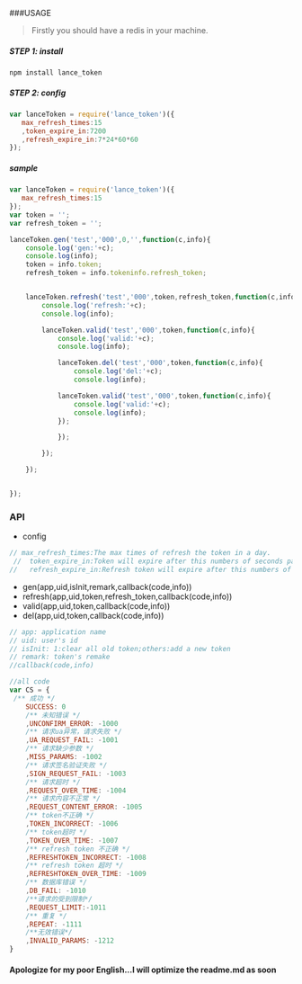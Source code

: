###USAGE
> Firstly you should have a redis in your machine.

##### STEP 1: install
```
npm install lance_token
```
##### STEP 2: config
```js
var lanceToken = require('lance_token')({
   max_refresh_times:15
   ,token_expire_in:7200
   ,refresh_expire_in:7*24*60*60
});

```

##### sample
```js
var lanceToken = require('lance_token')({
   max_refresh_times:15
});
var token = '';
var refresh_token = '';

lanceToken.gen('test','000',0,'',function(c,info){
	console.log('gen:'+c);
	console.log(info);
	token = info.token;
	refresh_token = info.tokeninfo.refresh_token;


	lanceToken.refresh('test','000',token,refresh_token,function(c,info){
		console.log('refresh:'+c);
		console.log(info);

		lanceToken.valid('test','000',token,function(c,info){
			console.log('valid:'+c);
			console.log(info);

			lanceToken.del('test','000',token,function(c,info){
				console.log('del:'+c);
				console.log(info);

			lanceToken.valid('test','000',token,function(c,info){
				console.log('valid:'+c);
				console.log(info);
			});

			});

		});

	});


});


```

### API

* config
```js
// max_refresh_times:The max times of refresh the token in a day.
 //  token_expire_in:Token will expire after this numbers of seconds pass
//   refresh_expire_in:Refresh token will expire after this numbers of seconds pass

```

* gen(app,uid,isInit,remark,callback(code,info))
* refresh(app,uid,token,refresh_token,callback(code,info))
* valid(app,uid,token,callback(code,info))
* del(app,uid,token,callback(code,info))

```js
// app: application name
// uid: user's id
// isInit: 1:clear all old token;others:add a new token
// remark: token's remake
//callback(code,info)

//all code
var CS = {
 /** 成功 */
    SUCCESS: 0
    /** 未知错误 */
    ,UNCONFIRM_ERROR: -1000
    /** 请求ua异常，请求失败 */
    ,UA_REQUEST_FAIL: -1001
    /** 请求缺少参数 */
    ,MISS_PARAMS: -1002
    /** 请求签名验证失败 */
    ,SIGN_REQUEST_FAIL: -1003
    /** 请求超时 */
    ,REQUEST_OVER_TIME: -1004
    /** 请求内容不正常 */
    ,REQUEST_CONTENT_ERROR: -1005
    /** token不正确 */
    ,TOKEN_INCORRECT: -1006
    /** token超时 */
    ,TOKEN_OVER_TIME: -1007
    /** refresh token 不正确 */
    ,REFRESHTOKEN_INCORRECT: -1008
    /** refresh token 超时 */
    ,REFRESHTOKEN_OVER_TIME: -1009
    /** 数据库错误 */
    ,DB_FAIL: -1010
    /**请求的受到限制*/
    ,REQUEST_LIMIT:-1011
    /** 重复 */
    ,REPEAT: -1111
    /**无效错误*/
    ,INVALID_PARAMS: -1212
}
```

#### Apologize for my poor English...I will optimize the readme.md as soon

